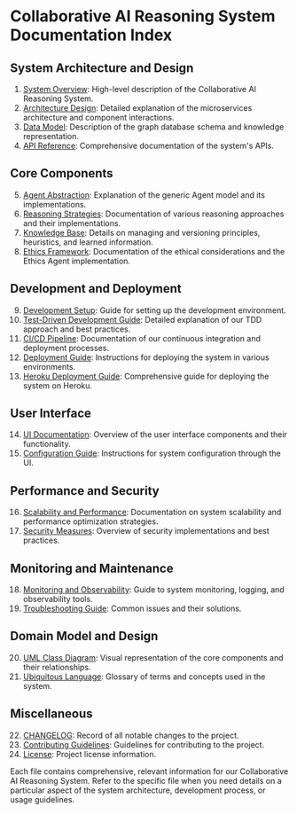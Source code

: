# Collaborative AI Reasoning System Documentation Index

## System Architecture and Design
1. [System Overview](system_overview.md): High-level description of the Collaborative AI Reasoning System.
2. [Architecture Design](architecture_design.md): Detailed explanation of the microservices architecture and component interactions.
3. [Data Model](data_model.md): Description of the graph database schema and knowledge representation.
4. [API Reference](api_reference.md): Comprehensive documentation of the system's APIs.

## Core Components
5. [Agent Abstraction](agent_abstraction.md): Explanation of the generic Agent model and its implementations.
6. [Reasoning Strategies](reasoning_strategies.md): Documentation of various reasoning approaches and their implementations.
7. [Knowledge Base](knowledge_base.md): Details on managing and versioning principles, heuristics, and learned information.
8. [Ethics Framework](ethics_framework.md): Documentation of the ethical considerations and the Ethics Agent implementation.

## Development and Deployment
9. [Development Setup](development_setup.md): Guide for setting up the development environment.
10. [Test-Driven Development Guide](tdd_guide.md): Detailed explanation of our TDD approach and best practices.
11. [CI/CD Pipeline](cicd_pipeline.md): Documentation of our continuous integration and deployment processes.
12. [Deployment Guide](deployment_guide.md): Instructions for deploying the system in various environments.
13. [Heroku Deployment Guide](heroku_deployment.md): Comprehensive guide for deploying the system on Heroku.

## User Interface
14. [UI Documentation](ui_documentation.md): Overview of the user interface components and their functionality.
15. [Configuration Guide](configuration_guide.md): Instructions for system configuration through the UI.

## Performance and Security
16. [Scalability and Performance](scalability_performance.md): Documentation on system scalability and performance optimization strategies.
17. [Security Measures](security_measures.md): Overview of security implementations and best practices.

## Monitoring and Maintenance
18. [Monitoring and Observability](monitoring_observability.md): Guide to system monitoring, logging, and observability tools.
19. [Troubleshooting Guide](troubleshooting_guide.md): Common issues and their solutions.

## Domain Model and Design
20. [UML Class Diagram](uml_diagrams/class_diagram.md): Visual representation of the core components and their relationships.
21. [Ubiquitous Language](ubiquitous_language.md): Glossary of terms and concepts used in the system.

## Miscellaneous
22. [CHANGELOG](CHANGELOG.md): Record of all notable changes to the project.
23. [Contributing Guidelines](CONTRIBUTING.md): Guidelines for contributing to the project.
24. [License](LICENSE.md): Project license information.

Each file contains comprehensive, relevant information for our Collaborative AI Reasoning System. Refer to the specific file when you need details on a particular aspect of the system architecture, development process, or usage guidelines.
